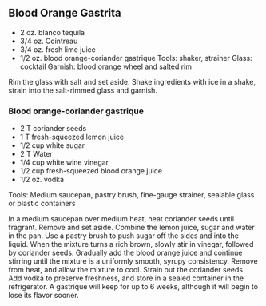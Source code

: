 ## Blood Orange Gastrita 

* 2 oz. blanco tequila
* 3/4 oz. Cointreau
* 3/4 oz. fresh lime juice
* 1/2 oz. blood orange-coriander gastrique
Tools: shaker, strainer
Glass: cocktail
Garnish: blood orange wheel and salted rim

Rim the glass with salt and set aside. Shake ingredients with ice in a shake, strain into the salt-rimmed glass and garnish.

### Blood orange-coriander gastrique

* 2 T coriander seeds
* 1 T fresh-squeezed lemon juice
* 1/2 cup white sugar
* 2 T Water
* 1/4 cup white wine vinegar
* 1/2 cup fresh-squeezed blood orange juice
* 1/2 oz. vodka

Tools: Medium saucepan, pastry brush, fine-gauge strainer, sealable glass or plastic containers

In a medium saucepan over medium heat, heat coriander seeds until fragrant. Remove and set aside. Combine the lemon juice, sugar and water in the pan. Use a pastry brush to push sugar off the sides and into the liquid. When the mixture turns a rich brown, slowly stir in vinegar, followed by coriander seeds. Gradually add the blood orange juice and continue stirring until the mixture is a uniformly smooth, syrupy consistency. Remove from heat, and allow the mixture to cool. Strain out the coriander seeds. Add vodka to preserve freshness, and store in a sealed container in the refrigerator. A gastrique will keep for up to 6 weeks, although it will begin to lose its flavor sooner.
